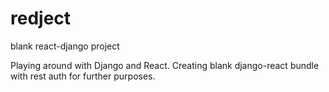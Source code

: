 # redject
blank react-django project

Playing around with Django and React. Creating blank django-react bundle with rest auth for further purposes.
